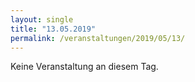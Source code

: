 ```yaml
---
layout: single
title: "13.05.2019"
permalink: /veranstaltungen/2019/05/13/
---
```


Keine Veranstaltung an diesem Tag.
